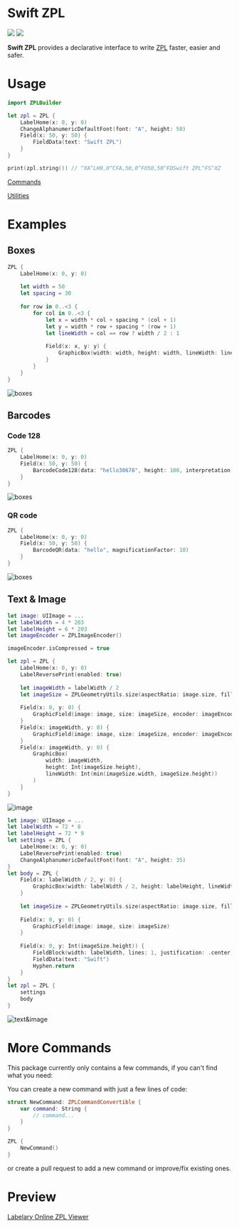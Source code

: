 # Swift ZPL

[![](https://img.shields.io/endpoint?url=https%3A%2F%2Fswiftpackageindex.com%2Fapi%2Fpackages%2Fscchn%2Fswift-zpl%2Fbadge%3Ftype%3Dswift-versions)](https://swiftpackageindex.com/scchn/swift-zpl)
[![](https://img.shields.io/endpoint?url=https%3A%2F%2Fswiftpackageindex.com%2Fapi%2Fpackages%2Fscchn%2Fswift-zpl%2Fbadge%3Ftype%3Dplatforms)](https://swiftpackageindex.com/scchn/swift-zpl)

**Swift ZPL** provides a declarative interface to write [ZPL](https://developer.zebra.com/products/printers/zpl) faster, easier and safer.

# Usage

```swift
import ZPLBuilder

let zpl = ZPL {
    LabelHome(x: 0, y: 0)
    ChangeAlphanumericDefaultFont(font: "A", height: 50)
    Field(x: 50, y: 50) {
        FieldData(text: "Swift ZPL")
    }
}

print(zpl.string()) // ^XA^LH0,0^CFA,50,0^FO50,50^FDSwift ZPL^FS^XZ
```

[Commands](https://github.com/scchn/swift-zpl/tree/main/Sources/ZPLBuilder/Commands)

[Utilities](https://github.com/scchn/swift-zpl/tree/main/Sources/ZPLBuilder/Utils)

# Examples

## Boxes

```swift
ZPL {
    LabelHome(x: 0, y: 0)
    
    let width = 50
    let spacing = 30
    
    for row in 0..<3 {
        for col in 0..<3 {
            let x = width * col + spacing * (col + 1)
            let y = width * row + spacing * (row + 1)
            let lineWidth = col == row ? width / 2 : 1
            
            Field(x: x, y: y) {
                GraphicBox(width: width, height: width, lineWidth: lineWidth)
            }
        }
    }
}
```

![boxes](https://github.com/scchn/swift-zpl/blob/main/Images/boxes.png)

## Barcodes

### Code 128

```swift
ZPL {
    LabelHome(x: 0, y: 0)
    Field(x: 50, y: 50) {
        BarcodeCode128(data: "hello30678", height: 100, interpretation: .bottom)
    }
}
```

![boxes](https://github.com/scchn/swift-zpl/blob/main/Images/code128.png)

### QR code

```swift
ZPL {
    LabelHome(x: 0, y: 0)
    Field(x: 50, y: 50) {
        BarcodeQR(data: "hello", magnificationFactor: 10)
    }
}
```

![boxes](https://github.com/scchn/swift-zpl/blob/main/Images/qr.png)

## Text & Image

```swift
let image: UIImage = ...
let labelWidth = 4 * 203
let labelHeight = 6 * 203
let imageEncoder = ZPLImageEncoder()

imageEncoder.isCompressed = true

let zpl = ZPL {
    LabelHome(x: 0, y: 0)
    LabelReversePrint(enabled: true)
    
    let imageWidth = labelWidth / 2
    let imageSize = ZPLGeometryUtils.size(aspectRatio: image.size, fillWidth: imageWidth)
    
    Field(x: 0, y: 0) {
        GraphicField(image: image, size: imageSize, encoder: imageEncoder)
    }
    Field(x: imageWidth, y: 0) {
        GraphicField(image: image, size: imageSize, encoder: imageEncoder)
    }
    Field(x: imageWidth, y: 0) {
        GraphicBox(
            width: imageWidth, 
            height: Int(imageSize.height),
            lineWidth: Int(min(imageSize.width, imageSize.height))
        )
    }
}
```

![image](https://github.com/scchn/swift-zpl/blob/main/Images/image.png)

```swift
let image: UIImage = ...
let labelWidth = 72 * 8
let labelHeight = 72 * 9
let settings = ZPL {
    LabelHome(x: 0, y: 0)
    LabelReversePrint(enabled: true)
    ChangeAlphanumericDefaultFont(font: "A", height: 35)
}
let body = ZPL {
    Field(x: labelWidth / 2, y: 0) {
        GraphicBox(width: labelWidth / 2, height: labelHeight, lineWidth: labelWidth / 2)
    }
    
    let imageSize = ZPLGeometryUtils.size(aspectRatio: image.size, fillWidth: labelWidth)
    
    Field(x: 0, y: 0) {
        GraphicField(image: image, size: imageSize)
    }
    
    Field(x: 0, y: Int(imageSize.height)) {
        FieldBlock(width: labelWidth, lines: 1, justification: .center)
        FieldData(text: "Swift")
        Hyphen.return
    }
}
let zpl = ZPL {
    settings
    body
}
```

![text&image](https://github.com/scchn/swift-zpl/blob/main/Images/text_image.png)

# More Commands

This package currently only contains a few commands, if you can't find what you need:

You can create a new command with just a few lines of code:

```swift
struct NewCommand: ZPLCommandConvertible {
    var command: String {
        // command...
    }
}

ZPL {
    NewCommand()
}
```

or create a pull request to add a new command or improve/fix existing ones.

# Preview

[Labelary Online ZPL Viewer](https://labelary.com/viewer.html)
